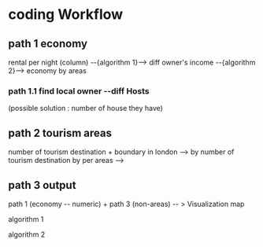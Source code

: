 # coding Workflow

## path 1 economy 
rental per night (column) --{algorithm 1}--> diff owner's income --{algorithm 2}--> economy by areas 

### path 1.1 find local owner --diff Hosts
(possible solution : number of house they have)


## path 2 tourism areas
number of tourism destination + boundary in london --> by number of tourism destination by per areas --> 
 

## path 3 output
path 1 (economy -- numeric) + path 3 (non-areas) -- > Visualization map  


algorithm 1

algorithm 2